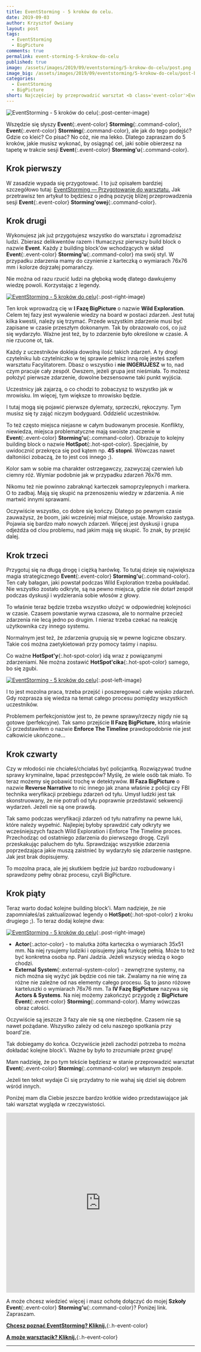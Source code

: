 ```yaml
---
title: EventStorming - 5 kroków do celu.
date: 2019-09-03
author: Krzysztof Owsiany
layout: post
tags:
  - EventStorming
  - BigPicture
comments: true
permalink: event-storming-5-krokow-do-celu
published: true
image: /assets/images/2019/09/eventstorming/5-krokow-do-celu/post.png
image_big: /assets/images/2019/09/eventstorming/5-krokow-do-celu/post-big.png
categories:
  - EventStorming
  - BigPicture
short: Najczęściej by przeprowadzić warsztat <b class='event-color'>Event</b><b class='command-color'>Storming'u</b> wystarczy jego częściowa wiedza. Mam tutaj dla ciebie 5 kroków do wyznaczenia i przeprowadzenia strategicznej części <b class='event-color'>Event</b><b class='command-color'>Storming'u</b> o nazwie <b>BigPicture</b>.
---
```

![EventStorming - 5 kroków do celu][post-big]{:.post-center-image}

Wszędzie się słyszy **Event**{:.event-color} **Storming**{:.command-color}, **Event**{:.event-color} **Storming**{:.command-color}, ale jak do tego podejść? Gdzie co kleić? Co pisać?
No cóż, nie ma lekko. Dlatego zapraszam do 5 kroków, jakie musisz wykonać, by osiągnąć cel, jaki sobie obierzesz na tapetę w trakcie sesji **Event**{:.event-color} **Storming'u**{:.command-color}.

## Krok pierwszy
W zasadzie wypada się przygotować. I to już opisałem bardziej szczegółowo tutaj: [EventStorming — Przygotowanie do warsztatu.]
Jak przetrawisz ten artykuł to będziesz o jedną pozycję bliżej przeprowadzenia sesji **Event**{:.event-color} **Storming'owej**{:.command-color}.

## Krok drugi
Wykonujesz jak już przygotujesz wszystko do warsztatu i zgromadzisz ludzi. Zbierasz delikwentów razem i tłumaczysz pierwszy build block o nazwie **Event**. 
Każdy z building block'ów wchodzących w skład **Event**{:.event-color} **Storming'u**{:.command-color} ma swój styl. W przypadku zdarzenia mamy do czynienie z karteczką o wymiarach 76x76 mm i kolorze dojrzałej pomarańczy. 

Nie można od razu rzucić ludzi na głęboką wodę dlatego dawkujemy wiedzę powoli. Korzystając z legendy.

[![EventStorming - 5 kroków do celu][wild_exploration]][wild_exploration-big]{:.post-right-image}

Ten krok wprowadzą cię w **I Fazę BigPicture** o nazwie **Wild Exploration**. Celem tej fazy jest wywalenie wiedzy na board w postaci zdarzeń. 
Jest tutaj kilka kwestii, należy się trzymać. Przede wszystkim zdarzenie musi być zapisane w czasie przeszłym dokonanym. Tak by obrazowało coś, co już się wydarzyło. Ważne jest też, by to zdarzenie było określone w czasie. A nie rzucone ot, tak. 

Każdy z uczestników dokleja dowolną ilość takich zdarzeń. A ty drogi czytelniku lub czytelniczko w tej sprawie pełnisz inną rolę jesteś szefem warsztatu Facylitatorem. Dbasz o wszystko i **nie INGERUJESZ** w to, nad czym pracuje cały zespół.
Owszem, jeżeli grupa jest nieśmiała. To możesz położyć pierwsze zdarzenie, dowolne bezsensowne taki punkt wyjścia.

Uczestnicy jak zajarzą, o co chodzi to zobaczysz to wszystko jak w mrowisku. Im więcej, tym większe to mrowisko będzie.

I tutaj mogą się pojawić pierwsze dylematy, sprzeczki, rękoczyny. Tym musisz się ty zająć niczym bodyguard. Oddzielić uczestników.

To też często miejsca niejasne w całym budowanym procesie. Konflikty, niewiedza, miejsca problematyczne mają swoiste znaczenie w **Event**{:.event-color} **Storming'u**{:.command-color}. Obrazuje to kolejny building block o nazwie **HotSpot**{:.hot-spot-color}. Specjalnie, by uwidocznić przekręca się pod kątem np. **45 stopni**. Wówczas nawet daltoniści zobaczą, że to jest coś innego ;). 

Kolor sam w sobie ma charakter ostrzegawczy, zazwyczaj czerwień lub ciemny róż. Wymiar podobnie jak w przypadku zdarzeń 76x76 mm.

Nikomu też nie powinno zabraknąć karteczek samoprzylepnych i markera. O to zadbaj. Mają się skupić na przenoszeniu wiedzy w zdarzenia. A nie martwić innymi sprawami.

Oczywiście wszystko, co dobre się kończy. Dlatego po pewnym czasie zauważysz, że boom, jaki wcześniej miał miejsce, ustaje. Mrowisko zastyga. Pojawia się bardzo mało nowych zdarzeń. Więcej jest dyskusji i grupa odjeżdża od clou problemu, nad jakim mają się skupić. To znak, by przejść dalej.

## Krok trzeci
Przygotuj się na długą drogę i ciężką harówkę. To tutaj dzieje się największa magia strategicznego **Event**{:.event-color} **Storming'u**{:.command-color}. Ten cały bałagan, jaki powstał podczas Wild Exploration trzeba poukładać. Nie wszystko zostało odkryte, są na pewno miejsca, gdzie nie dotarł zespół podczas dyskusji i wydzierania sobie włosów z głowy.

To właśnie teraz będzie trzeba wszystko ułożyć w odpowiedniej kolejności w czasie. Czasem powstanie wyrwa czasowa, ale to normalne przecież zdarzenia nie lecą jedno po drugim. I nieraz trzeba czekać na reakcję użytkownika czy innego systemu.

Normalnym jest też, że zdarzenia grupują się w pewne logiczne obszary. Takie coś można zaetykietowań przy pomocy taśmy i napisu.

Co ważne **HotSpot'y**{:.hot-spot-color} idą wraz z powiązanymi zdarzeniami. Nie można zostawić **HotSpot'cika**{:.hot-spot-color} samego, bo się zgubi.

[![EventStorming - 5 kroków do celu][enforce_the_timeline]][enforce_the_timeline-big]{:.post-left-image}

I to jest mozolna praca, trzeba przejść i poszeregować całe wojsko zdarzeń.  Gdy rozprasza się wiedza na temat całego procesu pomiędzy wszystkich uczestników.

Problemem perfekcjonistów jest to, że pewne sprawy/rzeczy nigdy nie są gotowe (perfekcyjne). Tak samo przejście **II Fazę BigPicture**, którą właśnie Ci przedstawiłem o nazwie **Enforce The Timeline** prawdopodobnie nie jest całkowicie ukończone...

## Krok czwarty
Czy w młodości nie chciałeś/chciałaś być policjantką. Rozwiązywać trudne sprawy kryminalne, łapać przestępców?
Myślę, że wiele osób tak miało. To teraz możemy się pobawić trochę w detektywów. **III Faza BigPicture** o nazwie **Reverse Narrative** to nic innego jak znana właśnie z policji czy FBI technika weryfikacji przebiegu zdarzeń od tyłu. Umysł ludzki jest tak skonstruowany, że nie potrafi od tyłu poprawnie przedstawić sekwencji wydarzeń. Jeżeli nie są one prawdą. 

Tak samo podczas weryfikacji zdarzeń od tyłu natrafimy na pewne luki, które należy wypełnić. Najlepiej byłoby sprawdzić cały odkryty we wcześniejszych fazach Wild Exploration i Enforce The Timeline proces. Przechodząc od ostatniego zdarzenia do pierwszego drogę. Czyli przeskakując paluchem do tyłu. Sprawdzając wszystkie zdarzenia poprzedzająca jakie muszą zaistnieć by wydarzyło się zdarzenie następne. Jak jest brak dopisujemy.

To mozolna praca, ale jej skutkiem będzie już bardzo rozbudowany i sprawdzony pełny obraz procesu, czyli BigPicture.

## Krok piąty
Teraz warto dodać kolejne building block'i. Mam nadzieje, że nie zapomniałeś/aś zaktualizować legendy o **HotSpot**{:.hot-spot-color} z kroku drugiego ;). 
To teraz dodaj kolejne dwa:

[![EventStorming - 5 kroków do celu][actors_and_systems]][actors_and_systems-big]{:.post-right-image}

* **Actor**{:.actor-color} - to malutka żółta karteczka o wymiarach 35x51 mm. Na niej rysujemy ludziki i opisujemy jaką funkcję pełnią. Może to też być konkretna osoba np. Pani Jadzia. Jeżeli wszyscy wiedzą o kogo chodzi.
* **External System**{:.external-system-color} - zewnętrzne systemy, na nich można się wyżyć jak będzie coś nie tak. Zwalamy na nie winę za różne nie zależne od nas elementy całego procesu. Są to jasno różowe karteluszki o wymiarach 76x76 mm. Ta **IV Fazę BigPicture** nazywa się **Actors & Systems**. Na niej możemy zakończyć przygodę z **BigPicture** **Event**{:.event-color} **Storming**{:.command-color}. Mamy wówczas obraz całości.

Oczywiście są jeszcze 3 fazy ale nie są one niezbędne. Czasem nie są nawet pożądane. Wszystko zależy od celu naszego spotkania przy board'zie.

Tak dobiegamy do końca. Oczywiście jeżeli zachodzi potrzeba to można dokładać kolejne block'i. Ważne by było to zrozumiałe przez grupę!

Mam nadzieję, że po tym tekście będziesz w stanie przeprowadzić warsztat **Event**{:.event-color} **Storming**{:.command-color} we własnym zespole.

Jeżeli ten tekst wydaje Ci się przydatny to nie wahaj się dziel się dobrem wśród innych.

Poniżej mam dla Ciebie jeszcze bardzo krótkie wideo przedstawiające jak taki warsztat wygląda w rzeczywistości.

<div width="640" height="480" style="margin-left:auto; margin-right:auto;">
<embed width="100%" height="480" src="https://www.youtube.com/embed/WqToo1Pj76M"/>
</div >

A może chcesz wiedzieć więcej i masz ochotę dołączyć do mojej **Szkoły** **Event**{:.event-color} **Storming'u**{:.command-color}?
Poniżej link. Zapraszam.

**[Chcesz poznać EventStorming? Kliknij.]**{:.h-event-color}

**[A może warsztacik? Kliknij.]**{:.h-event-color}

---

[post]: /assets/images/2019/09/eventstorming/5-krokow-do-celu/post.png
[post-big]: /assets/images/2019/09/eventstorming/5-krokow-do-celu/post-big.png

[wild_exploration]: /assets/images/2019/09/eventstorming/5-krokow-do-celu/wild_exploration.jpg
[wild_exploration-big]: /assets/images/2019/09/eventstorming/5-krokow-do-celu/wild_exploration-big.jpg

[enforce_the_timeline]: /assets/images/2019/09/eventstorming/5-krokow-do-celu/enforce_the_timeline.jpg
[enforce_the_timeline-big]: /assets/images/2019/09/eventstorming/5-krokow-do-celu/enforce_the_timeline-big.jpg

[actors_and_systems]: /assets/images/2019/09/eventstorming/5-krokow-do-celu/actors_and_systems.jpg
[actors_and_systems-big]: /assets/images/2019/09/eventstorming/5-krokow-do-celu/actors_and_systems-big.jpg


[EventStorming — Przygotowanie do warsztatu.]: {{site.url}}/event-storming-przygotowanie-do-warsztatu?utm_source=mrdev&utm_medium=article&utm_campaign=szkolaeventstormingu&utm_content=5steps

[SzkolaEventStormingu.pl]: {{site.szkolaeventstormingu}}?utm_source=mrdev&utm_medium=article&utm_campaign=szkolaeventstormingu&utm_content=5steps

[A może warsztacik? Kliknij.]: site.url}}/szkolenia?utm_source=mrdev&utm_medium=article&utm_campaign=szkolaeventstormingu&utm_content=5steps

[Chcesz poznać EventStorming? Kliknij.]: {{site.szkolaeventstormingu}}?utm_source=mrdev&utm_medium=article&utm_campaign=szkolaeventstormingu&utm_content=5steps